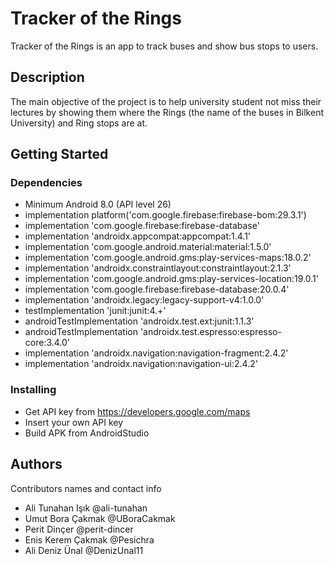 # Tracker of the Rings

Tracker of the Rings is an app to track buses and show bus stops to users. 

## Description

The main objective of the project is to help university student not miss their lectures by showing them where the Rings (the name of the buses in Bilkent University) and Ring stops are at.

## Getting Started

### Dependencies

* Minimum Android 8.0 (API level 26)
* implementation platform('com.google.firebase:firebase-bom:29.3.1')
* implementation 'com.google.firebase:firebase-database'
* implementation 'androidx.appcompat:appcompat:1.4.1'
* implementation 'com.google.android.material:material:1.5.0'
* implementation 'com.google.android.gms:play-services-maps:18.0.2'
* implementation 'androidx.constraintlayout:constraintlayout:2.1.3'
* implementation 'com.google.android.gms:play-services-location:19.0.1'
* implementation 'com.google.firebase:firebase-database:20.0.4'
* implementation 'androidx.legacy:legacy-support-v4:1.0.0'
* testImplementation 'junit:junit:4.+'
* androidTestImplementation 'androidx.test.ext:junit:1.1.3'
* androidTestImplementation 'androidx.test.espresso:espresso-core:3.4.0'
* implementation 'androidx.navigation:navigation-fragment:2.4.2'
* implementation 'androidx.navigation:navigation-ui:2.4.2'

### Installing
* Get API key from https://developers.google.com/maps
* Insert your own API key
* Build APK from AndroidStudio

## Authors

Contributors names and contact info
* Ali Tunahan Işık @ali-tunahan
* Umut Bora Çakmak @UBoraCakmak
* Perit Dinçer @perit-dincer
* Enis Kerem Çakmak @Pesichra
* Ali Deniz Ünal @DenizUnal11
